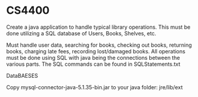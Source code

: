 CS4400
======

Create a java application to handle typical library operations. This must be done utilizing a SQL database of Users, Books, Shelves, etc.

Must handle user data, searching for books, checking out books, returning books, charging late fees, recording lost/damaged books. All operations must be done using SQL with java being the connections between the various parts. The SQL commands can be found in SQLStatements.txt




DataBAESES

Copy mysql-connector-java-5.1.35-bin.jar to your java folder: jre/lib/ext
